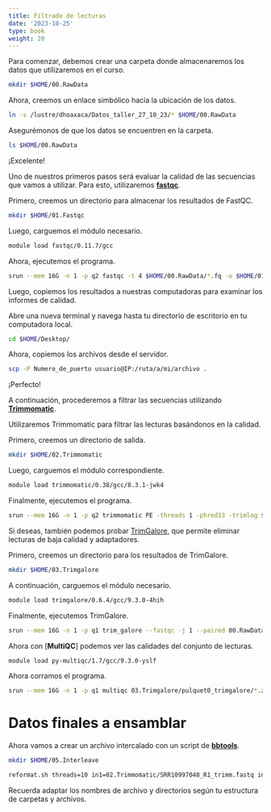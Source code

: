 ```yaml
---
title: Filtrado de lecturas
date: '2023-10-25'
type: book
weight: 20
---
```



Para comenzar, debemos crear una carpeta donde almacenaremos los datos que utilizaremos en el curso.

```bash
mkdir $HOME/00.RawData
```

Ahora, creemos un enlace simbólico hacia la ubicación de los datos.

```bash
ln -s /lustre/dhoaxaca/Datos_taller_27_10_23/* $HOME/00.RawData
```

Asegurémonos de que los datos se encuentren en la carpeta.

```bash
ls $HOME/00.RawData
```

¡Excelente!

Uno de nuestros primeros pasos será evaluar la calidad de las secuencias que vamos a utilizar. Para esto, utilizaremos [**fastqc**](https://www.bioinformatics.babraham.ac.uk/projects/fastqc/).

Primero, creemos un directorio para almacenar los resultados de FastQC.

```bash
mkdir $HOME/01.Fastqc
```

Luego, carguemos el módulo necesario.

```bash
module load fastqc/0.11.7/gcc
```

Ahora, ejecutemos el programa.

```bash
srun --mem 16G -n 1 -p q2 fastqc -t 4 $HOME/00.RawData/*.fq -o $HOME/01.Fastqc
```

Luego, copiemos los resultados a nuestras computadoras para examinar los informes de calidad.

Abre una nueva terminal y navega hasta tu directorio de escritorio en tu computadora local.

```bash
cd $HOME/Desktop/
```

Ahora, copiemos los archivos desde el servidor.

```bash
scp -P Numero_de_puerto usuario@IP:/ruta/a/mi/archivo .
```

¡Perfecto!

A continuación, procederemos a filtrar las secuencias utilizando [**Trimmomatic**](http://www.usadellab.org/cms/?page=trimmomatic).

Utilizaremos Trimmomatic para filtrar las lecturas basándonos en la calidad.

Primero, creemos un directorio de salida.

```bash
mkdir $HOME/02.Trimmomatic
```

Luego, carguemos el módulo correspondiente.

```bash
module load trimmomatic/0.38/gcc/8.3.1-jwk4
```

Finalmente, ejecutemos el programa.

```bash
srun --mem 16G -n 1 -p q2 trimmomatic PE -threads 1 -phred33 -trimlog $HOME/02.Trimmomatic/triminfo.txt $HOME/00.RawData/pulquet0_1_10M_val_1.fq $HOME/00.RawData/pulquet0_2_10M_val_2.fq $HOME/02.Trimmomatic/pulquet0_2_10M_val_R1_trimm.fastq $HOME/02.Trimmomatic/pulquet0_2_10M_val_R1_unpair.fastq $HOME/02.Trimmomatic/pulquet0_2_10M_val_R2_trimm.fastq $HOME/02.Trimmomatic/pulquet0_2_10M_val_R2_unpair.fastq LEADING:5 TRAILING:5 SLIDINGWINDOW:5:15 MINLEN:50
```

Si deseas, también podemos probar  [TrimGalore](https://github.com/FelixKrueger/TrimGalore/blob/master/Docs/Trim_Galore_User_Guide.md), que permite eliminar lecturas de baja calidad y adaptadores.

Primero, creemos un directorio para los resultados de TrimGalore.

```bash
mkdir $HOME/03.Trimgalore
```

A continuación, carguemos el módulo necesario.

```bash
module load trimgalore/0.6.4/gcc/9.3.0-4hih
```

Finalmente, ejecutemos TrimGalore.

```bash
srun --mem 16G -n 1 -p q1 trim_galore --fastqc -j 1 --paired 00.RawData/pulquet0_1_10M_val_1.fq 00.RawData/pulquet0_2_10M_val_2.fq -o 03.Trimgalore/pulquet0_trimgalore
```

Ahora con [**MultiQC**] podemos ver las calidades del conjunto de lecturas.

```bash
module load py-multiqc/1.7/gcc/9.3.0-yslf
```

Ahora corramos el programa.

```bash
srun --mem 16G -n 1 -p q1 multiqc 03.Trimgalore/pulquet0_trimgalore/*.zip -o 04.Multiqc
```

# Datos finales a ensamblar 

Ahora vamos a crear un archivo intercalado con un script de [**bbtools**](https://jgi.doe.gov/data-and-tools/software-tools/bbtools/).

```bash
mkdir $HOME/05.Interleave
```

```bash
reformat.sh threads=10 in1=02.Trimmomatic/SRR10997048_R1_trimm.fastq in2=02.Trimmomatic/SRR10997048_R2_trimm.fastq out=03.Interleave/SRR10997048_HQ.fastq
```

Recuerda adaptar los nombres de archivo y directorios según tu estructura de carpetas y archivos.

